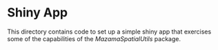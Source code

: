 # Shiny App #

This directory contains code to set up a simple shiny app that exercises some
of the capabilities of the *MazamaSpatialUtils* package.

